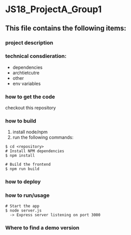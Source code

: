 # JS18_ProjectA_Group1

## This file contains the following items:
### project description
### technical consdieration:
* dependencies
* archtietcutre
* other
* env variables
### how to get the code
checkout this repository
### how to build
 1) install node/npm
 2) run the following commands:
```
$ cd <repository>
# Install NPM dependencies
$ npm install

# Build the frontend
$ npm run build
```
### how to deploy 
### how to run/usage
```
# Start the app
$ node server.js
  -> Express server listening on port 3000
```
### Where to find a demo version
